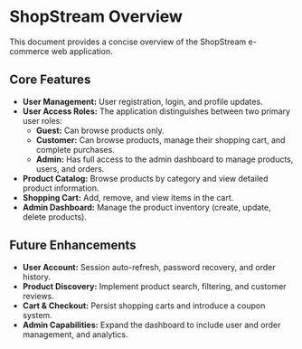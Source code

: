 # ShopStream Overview

This document provides a concise overview of the ShopStream e-commerce web application.

## Core Features

- **User Management:** User registration, login, and profile updates.
- **User Access Roles:** The application distinguishes between two primary user roles:
  - **Guest:** Can browse products only.
  - **Customer:** Can browse products, manage their shopping cart, and complete purchases.
  - **Admin:** Has full access to the admin dashboard to manage products, users, and orders.
- **Product Catalog:** Browse products by category and view detailed product information.
- **Shopping Cart:** Add, remove, and view items in the cart.
- **Admin Dashboard:** Manage the product inventory (create, update, delete products).

## Future Enhancements

- **User Account:** Session auto-refresh, password recovery, and order history.
- **Product Discovery:** Implement product search, filtering, and customer reviews.
- **Cart & Checkout:** Persist shopping carts and introduce a coupon system.
- **Admin Capabilities:** Expand the dashboard to include user and order management, and analytics.
